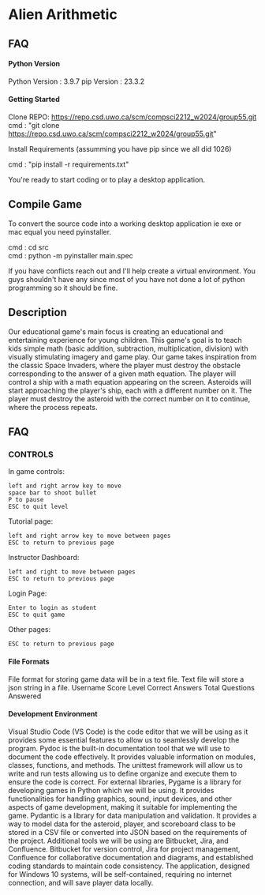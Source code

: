 # Alien Arithmetic

## FAQ

#### Python Version

Python Version : 3.9.7
pip Version : 23.3.2

#### Getting Started

Clone REPO: https://repo.csd.uwo.ca/scm/compsci2212_w2024/group55.git
cmd : "git clone https://repo.csd.uwo.ca/scm/compsci2212_w2024/group55.git"

Install Requirements (assumming you have pip since we all did 1026)

cmd : "pip install -r requirements.txt"

You're ready to start coding or to play a desktop application.

## Compile Game

To convert the source code into a working desktop application ie exe or mac equal you need pyinstaller.

cmd : cd src\
cmd : python -m pyinstaller main.spec

If you have conflicts reach out and I'll help create a virtual environment. You guys shouldn't have any since most of you have not done a lot of python programming so it should be fine.

## Description
Our educational game's main focus is creating an educational and entertaining experience for young children. This game's goal is to teach kids simple math (basic addition, subtraction, multiplication, division) with visually stimulating imagery and game play. Our game takes inspiration from the classic Space Invaders, where the player must destroy the obstacle corresponding to the answer of a given math equation. The player will control a ship with a math equation appearing on the screen. Asteroids will start approaching the player's ship, each with a different number on it. The player must destroy the asteroid with the correct number on it to continue, where the process repeats.

## FAQ

### CONTROLS

In game controls:

    left and right arrow key to move
    space bar to shoot bullet
    P to pause
    ESC to quit level

Tutorial page:

    left and right arrow key to move between pages
    ESC to return to previous page
Instructor Dashboard:

    left and right to move between pages
    ESC to return to previous page

Login Page:

    Enter to login as student
    ESC to quit game

Other pages:

    ESC to return to previous page

#### File Formats
File format for storing game data will be in a text file.
Text file will store a json string in a file.
Username
Score
Level
Correct Answers
Total Questions Answered

#### Development Environment
Visual Studio Code (VS Code) is the code editor that we will be using as it provides some essential features to allow us to seamlessly develop the program. Pydoc is the built-in documentation tool that we will use to document the code effectively. It provides valuable information on modules, classes, functions, and methods. The unittest framework will allow us to write and run tests allowing us to define organize and execute them to ensure the code is correct.
For external libraries, Pygame is a library for developing games in Python which we will be using. It provides functionalities for handling graphics, sound, input devices, and other aspects of game development, making it suitable for implementing the game. Pydantic is a library for data manipulation and validation. It provides a way to model data for the asteroid, player, and scoreboard class to be stored in a CSV file or converted into JSON based on the requirements of the project.
Additional tools we will be using are Bitbucket, Jira, and Confluence. Bitbucket for version control, Jira for project management, Confluence for collaborative documentation and diagrams, and established coding standards to maintain code consistency. The application, designed for Windows 10 systems, will be self-contained, requiring no internet connection, and will save player data locally.
